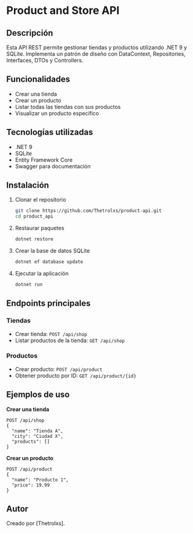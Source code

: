 # Product and Store API

## Descripción
Esta API REST permite gestionar tiendas y productos utilizando .NET 9 y SQLite. Implementa un patrón de diseño con DataContext, Repositories, Interfaces, DTOs y Controllers.

## Funcionalidades
- Crear una tienda
- Crear un producto
- Listar todas las tiendas con sus productos
- Visualizar un producto específico

## Tecnologías utilizadas
- .NET 9
- SQLite
- Entity Framework Core
- Swagger para documentación

## Instalación
1. Clonar el repositorio
   ```bash
   git clone https://github.com/Thetrolxs/product-api.git
   cd product_api
   ```
2. Restaurar paquetes
   ```bash
   dotnet restore
   ```
3. Crear la base de datos SQLite
   ```bash
   dotnet ef database update
   ```
4. Ejecutar la aplicación
   ```bash
   dotnet run
   ```

## Endpoints principales
### Tiendas
- Crear tienda: `POST /api/shop`
- Listar productos de la tienda: `GET /api/shop`

### Productos
- Crear producto: `POST /api/product`
- Obtener producto por ID: `GET /api/product/{id}`

## Ejemplos de uso
**Crear una tienda**
```
POST /api/shop
{
  "name": "Tienda A",
  "city": "Ciudad X",
  "products": []
}
```

**Crear un producto**
```
POST /api/product
{
  "name": "Producto 1",
  "price": 19.99
}
```

## Autor
Creado por [Thetrolxs].
